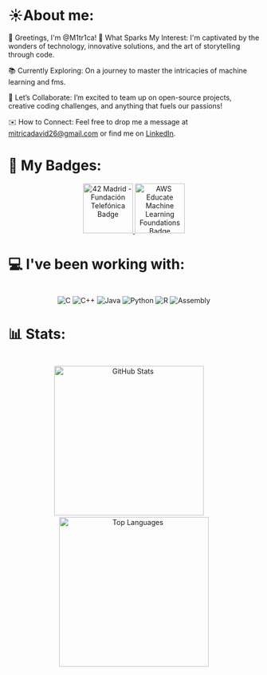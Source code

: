 # ☀️About me:
👋 Greetings, I'm @M1tr1ca!
🌟 What Sparks My Interest:
I'm captivated by the wonders of technology, innovative solutions, and the art of storytelling through code.

📚 Currently Exploring:
On a journey to master the intricacies of machine learning and fms.

🤝 Let’s Collaborate:
I’m excited to team up on open-source projects, creative coding challenges, and anything that fuels our passions!

✉️ How to Connect:
Feel free to drop me a message at mitricadavid26@gmail.com or find me on [LinkedIn](https://www.linkedin.com/in/david-mitrica-934a0b322/).

# 🏅 My Badges:

<div align="center">
  <a href="https://github.com/user-attachments/assets/9d242783-133a-4e78-953d-ab48441d6baa">
    <img src="https://github.com/user-attachments/assets/9d242783-133a-4e78-953d-ab48441d6baa" alt="42 Madrid - Fundación Telefónica Badge" width="100"/>
  </a>
  <a href="https://www.credly.com/badges/3bbfa2d9-fbc0-4e23-bca7-dc6c96a080c3">
    <img src="https://github.com/user-attachments/assets/4229c6ea-fee6-4876-b928-93cae72f034c" alt="AWS Educate Machine Learning Foundations Badge" width="100"/>
  </a>
</div>



# 💻 I've been working with:
<br>
<div align="center">
  <img src="https://img.shields.io/badge/c-%2300599C.svg?style=for-the-badge&logo=c&logoColor=white" alt="C">
  <img src="https://img.shields.io/badge/c++-%2300599C.svg?style=for-the-badge&logo=c%2B%2B&logoColor=white" alt="C++">
  <img src="https://img.shields.io/badge/java-%23ED8B00.svg?style=for-the-badge&logo=openjdk&logoColor=white" alt="Java">
  <img src="https://img.shields.io/badge/python-3670A0?style=for-the-badge&logo=python&logoColor=ffdd54" alt="Python">
  <img src="https://img.shields.io/badge/r-%23276DC3.svg?style=for-the-badge&logo=r&logoColor=white" alt="R">
  <img src="https://camo.githubusercontent.com/0b0bf3db1b7008bf53f47fd1a84b0793edaf199b2abdc6e71145ff9c3ea77d4b/68747470733a2f2f696d672e736869656c64732e696f2f62616467652f2d417373656d626c792d3030303030303f7374796c653d666f722d7468652d6261646765" alt="Assembly">
</div>

# 📊 Stats:
<br>
<div align="center">
  <img src="https://github-readme-stats.vercel.app/api?username=M1TR1CA&theme=transparent&hide_border=false&include_all_commits=false&count_private=false" alt="GitHub Stats" width="300"/>
  &nbsp;&nbsp;&nbsp;&nbsp;
  <img src="https://github-readme-stats.vercel.app/api/top-langs/?username=M1TR1CA&theme=transparent&hide_border=false&include_all_commits=false&count_private=false&layout=compact" alt="Top Languages" width="300"/>
</div>



<!-- You can add more badges here using the same format -->




<!---
M1tr1ca/M1tr1ca is a ✨ special ✨ repository because its `README.md` (this file) appears on your GitHub profile.
You can click the Preview link to take a look at your changes.
--->
